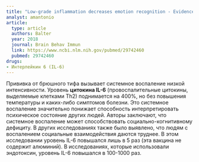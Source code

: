 ```yaml
---
title: "Low-grade inflammation decreases emotion recognition - Evidence from the vaccination model of inflammation"
analyst: amantonio
article:
  type: article
  authors: Balter
  year: 2018
  journal: Brain Behav Immun
  link: https://www.ncbi.nlm.nih.gov/pubmed/29742460
  pubmed: 29742460
drugs:
- Интерлейкин 6 (IL-6)
---
```


Прививка от брюшного тифа вызывает системное воспаление низкой интенсивности. Уровень **цитокина IL-6** (провоспалительные цитокины, выделяемые клетками Th2) поднимается на 400%, но без повышения температуры и каких-либо симптомов болезни.
Это системное воспаление значительно понижает способность интерпретировать психическое состояние других людей. Авторы заключают, что системное воспаление может способствовать социально-когнитивному дефициту. В других исследованиях также было выявлено, что людям с воспалением социальные взаимодействия даются труднее.
В этом исследовании уровень IL-6 повышался лишь в 5 раз (эта вакцина не содержит алюминий). В исследованиях, которые использовали эндотоксин, уровень IL-6 повышался в 100-1000 раз.
